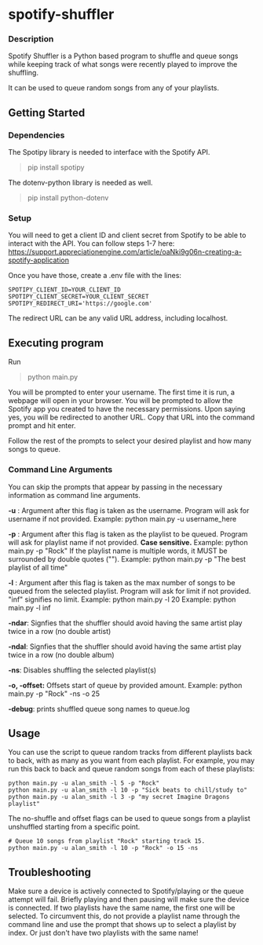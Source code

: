# spotify-shuffler

### Description
Spotify Shuffler is a Python based program to shuffle and queue songs while keeping track of what songs were recently played to improve the shuffling.

It can be used to queue random songs from any of your playlists.

## Getting Started

### Dependencies

The Spotipy library is needed to interface with the Spotify API.

> pip install spotipy


The dotenv-python library is needed as well.

> pip install python-dotenv


### Setup

You will need to get a client ID and client secret from Spotify to be able to interact with the API. You can follow steps 1-7 here:
https://support.appreciationengine.com/article/oaNki9g06n-creating-a-spotify-application

Once you have those, create a .env file with the lines:
```
SPOTIPY_CLIENT_ID=YOUR_CLIENT_ID
SPOTIPY_CLIENT_SECRET=YOUR_CLIENT_SECRET
SPOTIPY_REDIRECT_URI='https://google.com'
```

The redirect URL can be any valid URL address, including localhost.

## Executing program

Run
> python main.py

You will be prompted to enter your username. The first time it is run, a webpage will open in your browser. You will be prompted to allow the Spotify app you created to have the necessary permissions. Upon saying yes, you will be redirected to another URL. Copy that URL into the command prompt and hit enter.

Follow the rest of the prompts to select your desired playlist and how many songs to queue.

### Command Line Arguments

You can skip the prompts that appear by passing in the necessary information as command line arguments.

**-u** : Argument after this flag is taken as the username. Program will ask for username if not provided. 
Example: python main.py -u username_here

**-p** : Argument after this flag is taken as the playlist to be queued. Program will ask for playlist name if not provided. **Case sensitive.**
Example: python main.py -p "Rock"
If the playlist name is multiple words, it MUST be surrounded by double quotes ("").
Example: python main.py -p "The best playlist of all time"

**-l** : Argument after this flag is taken as the max number of songs to be queued from the selected playlist. Program will ask for limit if not provided. "inf" signifies no limit.
Example: python main.py -l 20
Example: python main.py -l inf

**-ndar**: Signfies that the shuffler should avoid having the same artist play twice in a row (no double artist)

**-ndal**: Signfies that the shuffler should avoid having the same artist play twice in a row (no double album)

**-ns**: Disables shuffling the selected playlist(s)

**-o, -offset:** Offsets start of queue by provided amount.
Example: python main.py -p "Rock" -ns -o 25

**-debug**: prints shuffled queue song names to queue.log

## Usage

You can use the script to queue random tracks from different playlists back to back, with as many as you want from each playlist.
For example, you may run this back to back and queue random songs from each of these playlists:

```
python main.py -u alan_smith -l 5 -p "Rock"
python main.py -u alan_smith -l 10 -p "Sick beats to chill/study to"
python main.py -u alan_smith -l 3 -p "my secret Imagine Dragons playlist"
```

The no-shuffle and offset flags can be used to queue songs from a playlist unshuffled starting from a specific point.

```
# Queue 10 songs from playlist "Rock" starting track 15.
python main.py -u alan_smith -l 10 -p "Rock" -o 15 -ns
```

## Troubleshooting
Make sure a device is actively connected to Spotify/playing or the queue attempt will fail. Briefly playing and then pausing will make sure the device is connected.
If two playlists have the same name, the first one will be selected. To circumvent this, do not provide a playlist name through the command line and use the prompt that shows up to select a playlist by index. Or just don't have two playlists with the same name!
